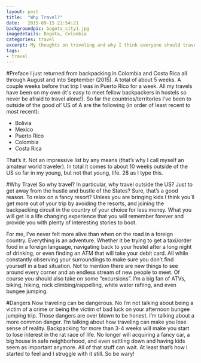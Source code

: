```yaml
---
layout: post
title:  "Why Travel?"
date:   2015-09-15 21:54:21
backgroundpic: bogota_city1.jpg
imagedetails: Bogota, Colombia
categories: travel
excerpt: My thoughts on traveling and why I think everyone should travel and see the world.
tags:
- travel
---
```


#Preface
I just returned from backpacking in Colombia and Costa Rica all through August and into September (2015). A total of about 5 weeks. A couple weeks before that trip I was in Puerto Rico for a week. All my travels have been on my own (it's easy to meet fellow backpackers in hostels so never be afraid to travel alone!).  So far the countries/territories I’ve been to outside of the good ol’ US of A are the following (in order of least recent to most recent):

- Bolivia
- Mexico
- Puerto Rico
- Colombia
- Costa Rica

That’s it. Not an impressive list by any means (that’s why I call myself an amateur world traveler). In total it comes to about 10 weeks outside of the US so far in my young, but not that young, life. 28 as I type this.

#Why Travel
So why travel? In particular, why travel outside the US? Just to get away from the hustle and bustle of the States? Sure, that’s a good reason. To relax on a fancy resort? Unless you are bringing kids I think you’ll get more out of your trip by avoiding the resorts, and joining the backpacking circuit in the country of your choice for less money. What you will get is a life changing experience that you will remember forever and provide you with plenty of interesting stories to boot.

For me, I’ve never felt more alive than when on the road in a foreign country. Everything is an adventure. Whether it be trying to get a taxi/order food in a foreign language, navigating back to your hostel after a long night of drinking, or even finding an ATM that will take your debit card. All while constantly observing your surroundings to make sure you don’t find yourself in a bad situation. Not to mention there are new things to see around every corner and an endless stream of new people to meet. Of course you should also take on some “excursions”. I’m a big fan of ATVs, biking, hiking, rock climbing/rappelling, white water rafting, and even bungee jumping.

#Dangers
Now traveling can be dangerous. No I’m not talking about being a victim of a crime or being the victim of bad luck on your afternoon bungee jumping trip. Those dangers are over blown to be honest. I’m talking about a more common danger. I’m talking about how traveling can make you lose sense of reality. Backpacking for more than 3-4 weeks will make you start to lose interest in the rat race of life. No longer will acquiring a fancy car, a big house in safe neighborhood, and even settling down and having kids seem as important anymore. All of that stuff can wait. At least that’s how I started to feel and I struggle with it still. So be wary!

